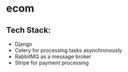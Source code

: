 # ecom

## Tech Stack:
- Django
- Celery for processing tasks asynchronously
- RabbitMQ as a message broker
- Stripe for payment processing